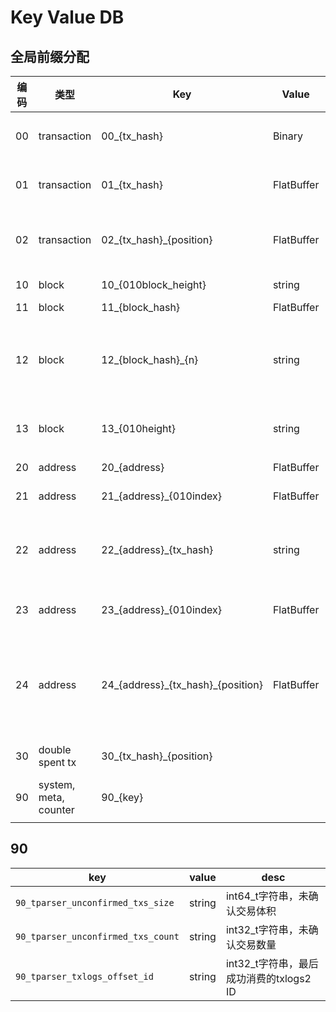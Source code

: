 # Key Value DB

## 全局前缀分配

编码 | 类型 | Key | Value | 说明 
------ | ------ | ------|--------|------
00 | transaction | 00\_{tx\_hash} | Binary | tx raw hex，一次插入不再变更
01 | transaction | 01\_{tx\_hash} | FlatBuffer | tx object，一次插入不再变更
02 | transaction | 02\_{tx\_hash}\_{position} | FlatBuffer | spent txs, value记录该hash被谁花费了
10 | block | 10\_{010block\_height} | string | block height -> hash
11 | block | 11\_{block\_hash} | FlatBuffer | block object
12 | block | 12\_{block\_hash}\_{n} | string | block transactions, n为批次号，每500条为一个批次, n从零开始
13 | block | 13\_{010height} | string | 当前高度的孤块Hash值字符串拼接
20 | address | 20\_{address} | FlatBuffer | address object
21 | address | 21\_{address}\_{010index} | FlatBuffer | address txs list
22 | address | 22\_{address}\_{tx\_hash} | string | int32_t string, address txhash -> address tx idx
23 | address | 23\_{address}\_{010index} | FlatBuffer | address unspent txs list
24 | address | 24\_{address}\_{tx\_hash}\_{position} | FlatBuffer | 对应该交易产生的某个地址的未花费index，position表示位于输出的索引号
30 | double spent tx | 30\_{tx\_hash}\_{position} | | 双花交易，数组
90 | system, meta, counter | 90\_{key} | | 各种系统用的计数器，meta数据等


## 90

 key | value | desc
-----|-------|-----
`90_tparser_unconfirmed_txs_size`  | string | int64_t字符串，未确认交易体积
`90_tparser_unconfirmed_txs_count` | string | int32_t字符串，未确认交易数量
`90_tparser_txlogs_offset_id` | string | int32_t字符串，最后成功消费的txlogs2 ID

